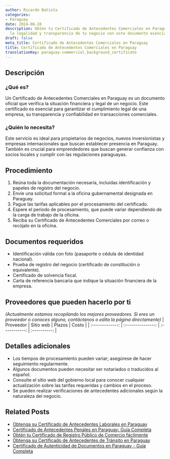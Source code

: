 ```yaml
---
author: Ricardo Batista
categories:
- Paraguay
date: 2024-06-28
description: Obtén tu Certificado de Antecedentes Comerciales en Paraguay y asegura
  la legalidad y transparencia de tu negocio con este documento esencial.
draft: false
meta_title: Certificado de Antecedentes Comerciales en Paraguay
title: Certificado de Antecedentes Comerciales en Paraguay
translationKey: paraguay-commercial_background_certificate
---
```



## Descripción
### ¿Qué es?
Un Certificado de Antecedentes Comerciales en Paraguay es un documento oficial que verifica la situación financiera y legal de un negocio. Este certificado es esencial para garantizar el cumplimiento legal de una empresa, su transparencia y confiabilidad en transacciones comerciales.

### ¿Quién lo necesita?
Este servicio es ideal para propietarios de negocios, nuevos inversionistas y empresas internacionales que buscan establecer presencia en Paraguay. También es crucial para emprendedores que buscan generar confianza con socios locales y cumplir con las regulaciones paraguayas.

## Procedimiento

1. Reúna toda la documentación necesaria, incluidas identificación y papeles de registro del negocio.
2. Envíe una solicitud formal a la oficina gubernamental designada en Paraguay.
3. Pague las tarifas aplicables por el procesamiento del certificado.
4. Espere el período de procesamiento, que puede variar dependiendo de la carga de trabajo de la oficina.
5. Reciba su Certificado de Antecedentes Comerciales por correo o recójalo en la oficina.

## Documentos requeridos

- Identificación válida con foto (pasaporte o cédula de identidad nacional).
- Prueba de registro del negocio (certificado de constitución o equivalente).
- Certificado de solvencia fiscal.
- Carta de referencia bancaria que indique la situación financiera de la empresa.

## Proveedores que pueden hacerlo por ti
_(Actualmente estamos recopilando los mejores proveedores. Si eres un proveedor o conoces alguno, contáctanos o edita la página directamente)_
| Proveedor       |     Sitio web     |     Plazos    |     Costo    |
| :-------------: | :---------------: | :-----------: | :----------: |

## Detalles adicionales

- Los tiempos de procesamiento pueden variar; asegúrese de hacer seguimiento regularmente.
- Algunos documentos pueden necesitar ser notariados o traducidos al español.
- Consulte el sitio web del gobierno local para conocer cualquier actualización sobre las tarifas requeridas y cambios en el proceso.
- Se pueden realizar verificaciones de antecedentes adicionales según la naturaleza del negocio.


## Related Posts

- [Obtenga su Certificado de Antecedentes Laborales en Paraguay](https://tramitit.com/es/guides/paraguay/certificado_de_antecedentes_laborales/)
- [Certificado de Antecedentes Penales en Paraguay: Guía Completa](https://tramitit.com/es/guides/paraguay/certificado_de_antecedentes_penales/)
- [Obtén tu Certificado de Registro Público de Comercio fácilmente](https://tramitit.com/es/guides/paraguay/certificado_de_inscripción_en_el_registro_público_de_comercio/)
- [Obtenga su Certificado de Antecedentes de Tránsito en Paraguay](https://tramitit.com/es/guides/paraguay/certificado_de_antecedentes_de_tránsito/)
- [Certificado de Autenticidad de Documentos en Paraguay - Guía Completa](https://tramitit.com/es/guides/paraguay/certificado_de_autenticidad_de_documentos/)